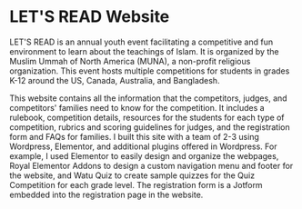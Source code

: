 # LET'S READ Website

LET'S READ is an annual youth event facilitating a competitive and fun environment to learn about the teachings of Islam. It is organized by the Muslim Ummah of North America (MUNA), a non-profit religious organization. This event hosts multiple competitions for students in grades K-12 around the US, Canada, Australia, and Bangladesh. 

This website contains all the information that the competitors, judges, and competitors' families need to know for the competition. It includes a rulebook, competition details, resources for the students for each type of competition, rubrics and scoring guidelines for judges, and the registration form and FAQs for families. I built this site with a team of 2-3 using Wordpress, Elementor, and additional plugins offered in Wordpress. For example, I used Elementor to easily design and organize the webpages, Royal Elementor Addons to design a custom navigation menu and footer for the website, and Watu Quiz to create sample quizzes for the Quiz Competition for each grade level. The registration form is a Jotform embedded into the registration page in the website. 
